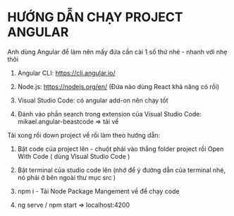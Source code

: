 # HƯỚNG DẪN CHẠY PROJECT ANGULAR

Anh dùng Angular để làm nên mấy đứa cần cài 1 số thứ nhé - nhanh với nhẹ thôi

1. Angular CLI: https://cli.angular.io/

2. Node.js: https://nodejs.org/en/ (Đứa nào dùng React khả năng có rồi)

3. Visual Studio Code: có angular add-on nên chạy tốt

4. Đánh vào phần search trong extension của Visual Studio Code: mikael.angular-beastcode => tải về

Tải xong rồi down project về rồi làm theo hướng dẫn:

1. Bật code của project lên - chuột phải vào thẳng folder project rồi Open With Code ( dùng Visual Studio Code )

2. Bật terminal của studio code lên (nhớ để ý đường dẫn của terminal nhé, nó phải ở bên ngoài thư mục src )

3. npm i - Tải Node Package Mangement về để chạy code

4. ng serve / npm start => localhost:4200


